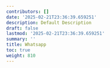 ```yaml
---
contributors: []
date: '2025-02-21T23:36:39.659251'
description: Default Description
draft: false
lastmod: '2025-02-21T23:36:39.659251'
summary: ''
title: Whatsapp
toc: true
weight: 810
---
```


